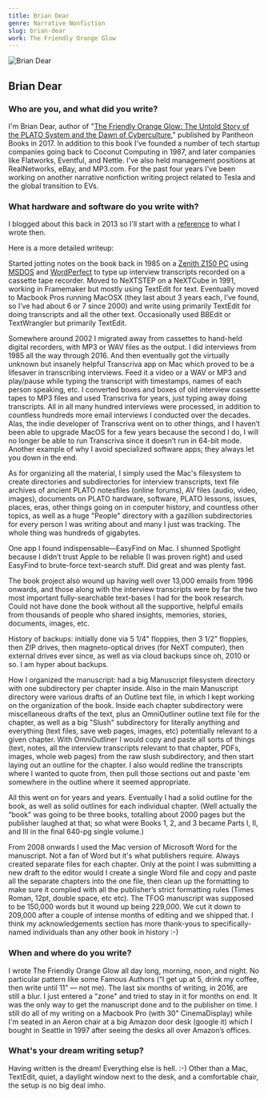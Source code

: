 ```yaml
---
title: Brian Dear
genre: Narrative Nonfiction
slug: brian-dear
work: The Friendly Orange Glow
---
```


<img alt="Brian Dear" src="/interview-photos/brian-dear.jpg" class="author-image"/>

## Brian Dear

### Who are you, and what did you write?

I'm Brian Dear, author of "[The Friendly Orange Glow: The Untold Story of the PLATO System and the Dawn of Cyberculture](http://friendlyorangeglow.com)," published by Pantheon Books in 2017. In addition to this book I've founded a number of tech startup companies going back to Coconut Computing in 1987, and later companies like Flatworks, Eventful, and Nettle. I've also held management positions at RealNetworks, eBay, and MP3.com. For the past four years I've been working on another narrative nonfiction writing project related to Tesla and the global transition to EVs.

### What hardware and software do you write with?

I blogged about this back in 2013 so I'll start with a [reference](http://brianstorms.com/2013/04/this-is-how-i-work-aka-how-i-avoid-obsolete-appssoftwaretools.html) to what I wrote then.

Here is a more detailed writeup:

Started jotting notes on the book back in 1985 on a [Zenith Z150 PC](https://en.wikipedia.org/wiki/ZP-150) using [MSDOS](https://en.wikipedia.org/wiki/MS-DOS) and [WordPerfect](https://en.wikipedia.org/wiki/WordPerfect) to type up interview transcripts recorded on a cassette tape recorder. Moved to NeXTSTEP on a NeXTCube in 1991, working in Framemaker but mostly using TextEdit for text. Eventually moved to Macbook Pros running MacOSX (they last about 3 years each, I’ve found, so I’ve had about 6 or 7 since 2000) and write using primarily TextEdit for doing transcripts and all the other text. Occasionally used BBEdit or TextWrangler but primarily TextEdit.

Somewhere around 2002 I migrated away from cassettes to hand-held digital recorders, with MP3 or WAV files as the output. I did interviews from 1985 all the way through 2016. And then eventually got the virtually unknown but insanely helpful Transcriva app on Mac which proved to be a lifesaver in transcribing interviews. Feed it a video or a WAV or MP3 and play/pause while typing the transcript with timestamps, names of each person speaking, etc. I converted boxes and boxes of old interview cassette tapes to MP3 files and used Transcriva for years, just typing away doing transcripts. All in all many hundred interviews were processed, in addition to countless hundreds more email interviews I conducted over the decades. Alas, the indie developer of Transcriva went on to other things, and I haven’t been able to upgrade MacOS for a few years because the second I do, I will no longer be able to run Transcriva since it doesn’t run in 64-bit mode. Another example of why I avoid specialized software apps; they always let you down in the end.

As for organizing all the material, I simply used the Mac's filesystem to create directories and subdirectories for interview transcripts, text file archives of ancient PLATO notesfiles (online forums), AV files (audio, video, images), documents on PLATO hardware, software, PLATO lessons, issues, places, eras, other things going on in computer history, and countless other topics, as well as a huge "People" directory with a gazillion subdirectories for every person I was writing about and many I just was tracking. The whole thing was hundreds of gigabytes.

One app I found indispensable—EasyFind on Mac. I shunned Spotlight because I didn’t trust Apple to be reliable (I was proven right) and used EasyFind to brute-force text-search stuff. Did great and was plenty fast.

The book project also wound up having well over 13,000 emails from 1996 onwards, and those along with the interview transcripts were by far the two most important fully-searchable text-bases I had for the book research. Could not have done the book without all the supportive, helpful emails from thousands of people who shared insights, memories, stories, documents, images, etc.

History of backups: initially done via 5 1/4" floppies, then 3 1/2" floppies, then ZIP drives, then magneto-optical drives (for NeXT computer), then external drives ever since, as well as via cloud backups since oh, 2010 or so. I am hyper about backups.

How I organized the manuscript: had a big Manuscript filesystem directory with one subdirectory per chapter inside. Also in the main Manuscript directory were various drafts of an Outline text file, in which I kept working on the organization of the book. Inside each chapter subdirectory were miscellaneous drafts of the text, plus an OmniOutliner outline text file for the chapter, as well as a big "Slush" subdirectory for literally anything and everything (text files, save web pages, images, etc) potentially relevant to a given chapter. With OmniOutliner I would copy and paste all sorts of things (text, notes, all the interview transcripts relevant to that chapter, PDFs, images, whole web pages) from the raw slush subdirectory, and then start laying out an outline for the chapter. I also would redline the transcripts where I wanted to quote from, then pull those sections out and paste 'em somewhere in the outline where it seemed appropriate.

All this went on for years and years. Eventually I had a solid outline for the book, as well as solid outlines for each individual chapter. (Well actually the “book" was going to be three books, totalling about 2000 pages but the publisher laughed at that; so what were Books 1, 2, and 3 became Parts I, II, and III in the final 640-pg single volume.)

From 2008 onwards I used the Mac version of Microsoft Word for the manuscript. Not a fan of Word but it's what publishers require. Always created separate files for each chapter. Only at the point I was submitting a new draft to the editor would I create a single Word file and copy and paste all the separate chapters into the one file, then clean up the formatting to make sure it complied with all the publisher’s strict formatting rules (Times Roman, 12pt, double space, etc etc). The TFOG manuscript was supposed to be 150,000 words but it wound up being 229,000. We cut it down to 209,000 after a couple of intense months of editing and we shipped that. I think my acknowledgements section has more thank-yous to specifically-named individuals than any other book in history :-)

### When and where do you write?

I wrote The Friendly Orange Glow all day long, morning, noon, and night. No particular pattern like some Famous Authors (“I get up at 5, drink my coffee, then write until 11” — not me). The last six months of writing, in 2016, are still a blur. I just entered a "zone" and tried to stay in it for months on end. It was the only way to get the manuscript done and to the publisher on time. I still do all of my writing on a Macbook Pro (with 30" CinemaDisplay) while I'm seated in an Aeron chair at a big Amazon door desk (google it) which I bought in Seattle in 1997 after seeing the desks all over Amazon’s offices.

### What's your dream writing setup?

Having written is the dream! Everything else is hell. :-) Other than a Mac, TextEdit, quiet, a daylight window next to the desk, and a comfortable chair, the setup is no big deal imho.
